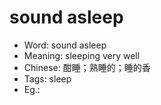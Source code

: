 # sound asleep

- Word: sound asleep
- Meaning: sleeping very well
- Chinese: 酣睡；熟睡的；睡的香
- Tags: sleep
- Eg.: 
